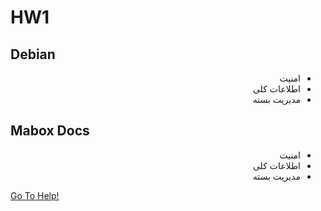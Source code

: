 # HW1

## Debian

<div markdown="1" dir="rtl">
 <ul>
  <li>امنیت</li>
  <li>اطلاعات کلی</li>
  <li>مدیریت بسته</li>
</ul> 
</div>



## Mabox Docs

<div markdown="1" dir="rtl">
 <ul>
  <li>امنیت</li>
  <li>اطلاعات کلی</li>
  <li>مدیریت بسته</li>
</ul> 
</div>

[Go To Help!](./help.md)
